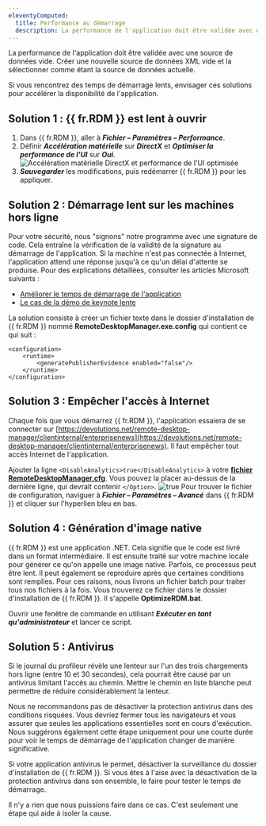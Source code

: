 ```yaml
---
eleventyComputed:
  title: Performance au démarrage
  description: La performance de l'application doit être validée avec une source de données vide. Créer une nouvelle source de données XML vide et la sélectionner comme étant la source de données actuelle.
---
```

La performance de l'application doit être validée avec une source de données vide. Créer une nouvelle source de données XML vide et la sélectionner comme étant la source de données actuelle.

Si vous rencontrez des temps de démarrage lents, envisager ces solutions pour accélérer la disponibilité de l'application.

## Solution 1 : {{ fr.RDM }} est lent à ouvrir

1. Dans {{ fr.RDM }}, aller à ***Fichier – Paramètres – Performance***.
1. Définir ***Accélération matérielle*** sur ***DirectX*** et ***Optimiser la performance de l'UI*** sur ***Oui***.
![Accélération matérielle DirectX et performance de l'UI optimisée](https://cdnweb.devolutions.net/docs/RDMW2046_2024_1.png)
1. ***Sauvegarder*** les modifications, puis redémarrer {{ fr.RDM }} pour les appliquer.

## Solution 2 : Démarrage lent sur les machines hors ligne

Pour votre sécurité, nous "signons" notre programme avec une signature de code. Cela entraîne la vérification de la validité de la signature au démarrage de l'application. Si la machine n'est pas connectée à Internet, l'application attend une réponse jusqu'à ce qu'un délai d'attente se produise. Pour des explications détaillées, consulter les articles Microsoft suivants :
* [Améliorer le temps de démarrage de l'application](https://learn.microsoft.com/en-us/archive/blogs/amolravande/improving-application-start-up-time-generatepublisherevidence-setting-in-machine-config)
* [Le cas de la démo de keynote lente](https://learn.microsoft.com/en-us/archive/blogs/markrussinovich/the-case-of-the-slow-keynote-demo)

La solution consiste à créer un fichier texte dans le dossier d'installation de {{ fr.RDM }} nommé **RemoteDesktopManager.exe.config** qui contient ce qui suit :

```
<configuration>
    <runtime>
        <generatePublisherEvidence enabled="false"/>
    </runtime>
</configuration>
```

## Solution 3 : Empêcher l'accès à Internet

Chaque fois que vous démarrez {{ fr.RDM }}, l'application essaiera de se connecter sur [https://devolutions.net/remote-desktop-manager/clientinternal/enterprisenews](https://devolutions.net/remote-desktop-manager/clientinternal/enterprisenews). Il faut empêcher tout accès Internet de l'application.

Ajouter la ligne `<DisableAnalytics>true</DisableAnalytics>` à votre [**fichier RemoteDesktopManager.cfg**](/rdm/windows/installation/client/configuration-file-location/). Vous pouvez la placer au-dessus de la dernière ligne, qui devrait contenir `</Option>`.
![<DisableAnalytics>true</DisableAnalytics>](https://cdnweb.devolutions.net/docs/INTERFACE2034.png)
Pour trouver le fichier de configuration, naviguer à ***Fichier – Paramètres – Avancé*** dans {{ fr.RDM }} et cliquer sur l'hyperlien bleu en bas.

## Solution 4 : Génération d'image native

{{ fr.RDM }} est une application .NET. Cela signifie que le code est livré dans un format intermédiaire. Il est ensuite traité sur votre machine locale pour générer ce qu'on appelle une image native. Parfois, ce processus peut être lent. Il peut également se reproduire après que certaines conditions sont remplies. Pour ces raisons, nous livrons un fichier batch pour traiter tous nos fichiers à la fois. Vous trouverez ce fichier dans le dossier d'installation de {{ fr.RDM }}. Il s'appelle **OptimizeRDM.bat**.

Ouvrir une fenêtre de commande en utilisant ***Exécuter en tant qu'administrateur*** et lancer ce script.

## Solution 5 : Antivirus

Si le journal du profileur révèle une lenteur sur l'un des trois chargements hors ligne (entre 10 et 30 secondes), cela pourrait être causé par un antivirus limitant l'accès au chemin. Mettre le chemin en liste blanche peut permettre de réduire considérablement la lenteur.

Nous ne recommandons pas de désactiver la protection antivirus dans des conditions risquées. Vous devriez fermer tous les navigateurs et vous assurer que seules les applications essentielles sont en cours d'exécution. Nous suggérons également cette étape uniquement pour une courte durée pour voir le temps de démarrage de l'application changer de manière significative.

Si votre application antivirus le permet, désactiver la surveillance du dossier d'installation de {{ fr.RDM }}. Si vous êtes à l'aise avec la désactivation de la protection antivirus dans son ensemble, le faire pour tester le temps de démarrage.

Il n'y a rien que nous puissions faire dans ce cas. C'est seulement une étape qui aide à isoler la cause.
